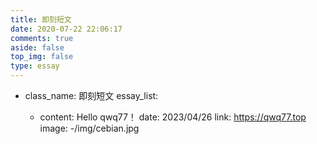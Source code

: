 ```yaml
---
title: 即刻短文
date: 2020-07-22 22:06:17
comments: true
aside: false
top_img: false
type: essay
--- 
```



- class_name: 即刻短文
  essay_list:
  
    - content: Hello qwq77！
      date: 2023/04/26
      link: https://qwq77.top
      image:
        -/img/cebian.jpg